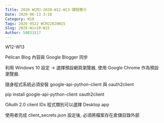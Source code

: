 ```yaml
---
Title: 2020 WCMJ-2020-W12-W13-課程簡介
Date: 2020-06-13 3:10
Category: W10
Tags: 2020 0522 WCMJ2020W15
Slug: 2020-Win10-W15
Author: 50833117
---
```


W12-W13

<!-- PELICAN_END_SUMMARY -->

Pelican Blog 內容與 Google Blogger 同步

利用 Windows 10 設定 -> 選擇預設網頁瀏覽器, 使用 Google Chrome 作為預設瀏覽器.

隨身程式系統必須安裝 google-api-python-client 與 oauth2client

pip install google-api-python-client oauth2client

OAuth 2.0 client IDs 程式類別可以選擇 Desktop app

使用者完成 client_secrets.json 設定後, 必須將檔案存在倉儲目錄外部
